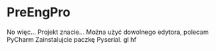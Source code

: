 # PreEngPro
No więc... Projekt znacie... Można użyć dowolnego edytora, polecam PyCharm
Zainstalujcie paczkę Pyserial.
gl hf
